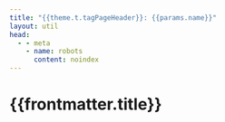 ```yaml
---
title: "{{theme.t.tagPageHeader}}: {{params.name}}"
layout: util
head:
  - - meta
    - name: robots
      content: noindex
---
```


<script setup>
import TagPostsList from 'vitepress-sls-blog-tmpl/TagPostsList.vue'
import { useData } from 'vitepress'
import { inject } from 'vue'

const { theme, params, localeIndex, frontmatter } = useData()
const posts = inject('posts')
</script>

# {{frontmatter.title}}

<TagPostsList
  :allPosts="posts[localeIndex]"
  :curPage="params.page"
  :perPage="theme.perPage"
  :paginationMaxItems="theme.paginationMaxItems"
  :tagName="params.name"
  :tagSlug="params.slug"
/>
